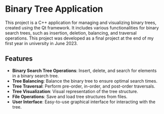 # Binary Tree Application

This project is a C++ application for managing and visualizing binary trees, created using the Qt framework. It includes various functionalities for binary search trees, such as insertion, deletion, balancing, and traversal operations. This project was developed as a final project at the end of my first year in university in June 2023.

## Features

- **Binary Search Tree Operations**: Insert, delete, and search for elements in a binary search tree.
- **Tree Balancing**: Balance the binary tree to ensure optimal search times.
- **Tree Traversal**: Perform pre-order, in-order, and post-order traversals.
- **Tree Visualization**: Visual representation of the tree structure.
- **File Operations**: Save and load tree structures from files.
- **User Interface**: Easy-to-use graphical interface for interacting with the tree.
